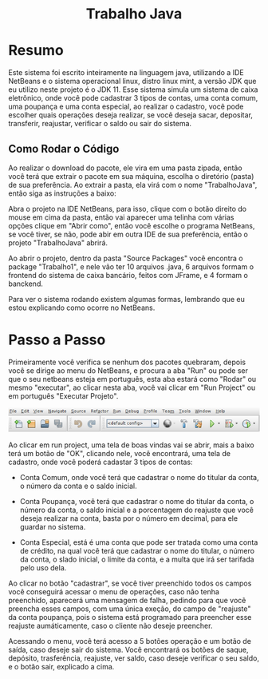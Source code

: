 <h1 align="center">Trabalho Java</h1>

<h1>Resumo</h1>

Este sistema foi escrito inteiramente na linguagem java, utilizando a IDE NetBeans e o sistema operacional linux, distro linux mint, a versão JDK que eu utilizo neste projeto é o JDK 11. Esse sistema simula um sistema de caixa eletrônico, onde você pode cadastrar 3 tipos de contas, uma conta comum, uma poupança e uma conta especial, ao realizar o cadastro, você pode escolher quais operações deseja realizar, se você deseja sacar, depositar, transferir, reajustar, verificar o saldo ou sair do sistema.

<h2>Como Rodar o Código</h2>

Ao realizar o download do pacote, ele vira em uma pasta zipada, então você terá que extrair o pacote em sua máquina, escolha o diretório (pasta) de sua preferência. Ao extrair a pasta, ela virá com o nome "TrabalhoJava", então siga as instruções a baixo:

Abra o projeto na IDE NetBeans, para isso, clique com o botão direito do mouse em cima da pasta, então vai aparecer uma telinha com várias opções
clique em "Abrir como", então você escolhe o programa NetBeans, se você tiver, se não, pode abir em outra IDE de sua preferência, então o projeto "TrabalhoJava" abrirá.

Ao abrir o projeto, dentro da pasta "Source Packages" você encontra o package "Trabalho1", e nele vão ter 10 arquivos .java, 6 arquivos formam o frontend do sistema de caixa bancário, feitos com JFrame, e 4 formam o banckend.

Para ver o sistema rodando existem algumas formas, lembrando que eu estou explicando como ocorre no NetBeans.

<h1>Passo a Passo</h1>

Primeiramente você verifica se nenhum dos pacotes quebraram, depois você se dirige ao menu do NetBeans, e procura a aba "Run" ou pode ser que o seu netbeans esteja em português, esta aba estará como "Rodar" ou mesmo "executar", ao clicar nesta aba, você vai clicar em "Run Project" ou em português "Executar Projeto".

<center><img src="Imagens/menunetbeans.png"></center>

Ao clicar em run project, uma tela de boas vindas vai se abrir, mais a baixo terá um botão de "OK", clicando nele, você encontrará, uma tela de cadastro, onde você poderá cadastar 3 tipos de contas:

- Conta Comum, onde você terá que cadastrar o nome do titular da conta, o número da conta e o saldo inicial.

- Conta Poupança, você terá que cadastrar o nome do titular da conta, o número da conta, o saldo inicial e a porcentagem do   reajuste que você deseja realizar na conta, basta por o número em decimal, para ele guardar no sistema.

- Conta Especial, está é uma conta que pode ser tratada como uma conta de crédito, na qual você terá que cadastrar o nome do titular, o número da conta, o slado inicial, o limite da conta, e a multa que irá ser tarifada pelo uso dela.

Ao clicar no botão "cadastrar", se você tiver preenchido todos os campos você conseguirá acessar o menu de operações, caso não tenha preenchido, aparecerá uma mensagem de falha, pedindo para que vocẽ preencha esses campos, com uma única exeção, do campo de "reajuste" da conta poupança, pois o sistema está programado para preencher esse reajuste aumáticamente, caso o cliente não deseje preencher.

Acessando o menu, você terá acesso a 5 botões operação e um botão de saída, caso deseje sair do sistema. Você encontrará os botões de saque, depósito, trasferência, reajuste, ver saldo, caso deseje verificar o seu saldo, e o botão sair, explicado a cima. 









